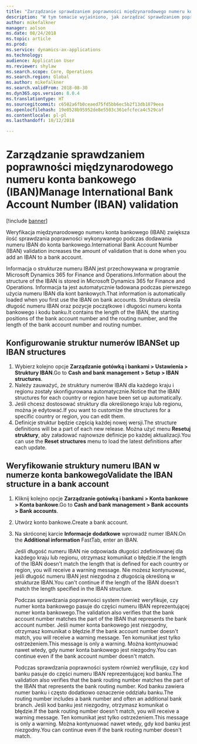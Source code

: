 ```yaml
---
title: "Zarządzanie sprawdzaniem poprawności międzynarodowego numeru konta bankowego (IBAN)"
description: "W tym temacie wyjaśniono, jak zarządzać sprawdzaniem poprawności międzynarodowego numeru konta bankowego (IBAN)."
author: mikefalkner
manager: aolson
ms.date: 08/24/2018
ms.topic: article
ms.prod: 
ms.service: dynamics-ax-applications
ms.technology: 
audience: Application User
ms.reviewer: shylaw
ms.search.scope: Core, Operations
ms.search.region: Global
ms.author: mikefalkner
ms.search.validFrom: 2018-08-30
ms.dyn365.ops.version: 8.0.4
ms.translationtype: HT
ms.sourcegitcommit: c6502a6fb0ceaed75fd5bb6ec5b2f13db1879eea
ms.openlocfilehash: 19e0528b95952de8e5503c361efcfeca4c529caf
ms.contentlocale: pl-pl
ms.lasthandoff: 10/12/2018

---
```


# <a name="manage-international-bank-account-number-iban-validation"></a><span data-ttu-id="ce7be-103">Zarządzanie sprawdzaniem poprawności międzynarodowego numeru konta bankowego (IBAN)</span><span class="sxs-lookup"><span data-stu-id="ce7be-103">Manage International Bank Account Number (IBAN) validation</span></span>

[!include [banner](../includes/banner.md)]

<span data-ttu-id="ce7be-104">Weryfikacja międzynarodowego numeru konta bankowego (IBAN) zwiększa ilość sprawdzania poprawności wykonywanego podczas dodawania numeru IBAN do konta bankowego.</span><span class="sxs-lookup"><span data-stu-id="ce7be-104">International Bank Account Number (IBAN) validation increases the amount of validation that is done when you add an IBAN to a bank account.</span></span>

<span data-ttu-id="ce7be-105">Informacja o strukturze numeru IBAN jest przechowywana w programie Microsoft Dynamics 365 for Finance and Operations.</span><span class="sxs-lookup"><span data-stu-id="ce7be-105">Information about the structure of the IBAN is stored in Microsoft Dynamics 365 for Finance and Operations.</span></span> <span data-ttu-id="ce7be-106">Informacja ta jest automatycznie ładowana podczas pierwszego użycia numeru IBAN dla kont bankowych.</span><span class="sxs-lookup"><span data-stu-id="ce7be-106">That information is automatically loaded when you first use the IBAN on bank accounts.</span></span> <span data-ttu-id="ce7be-107">Struktura określa długość numeru IBAN oraz pozycje początkowe i długości numeru konta bankowego i kodu banku.</span><span class="sxs-lookup"><span data-stu-id="ce7be-107">It contains the length of the IBAN, the starting positions of the bank account number and the routing number, and the length of the bank account number and routing number.</span></span>

## <a name="set-up-iban-structures"></a><span data-ttu-id="ce7be-108">Konfigurowanie struktur numerów IBAN</span><span class="sxs-lookup"><span data-stu-id="ce7be-108">Set up IBAN structures</span></span>

1. <span data-ttu-id="ce7be-109">Wybierz kolejno opcje **Zarządzanie gotówką i bankami \> Ustawienia \> Struktury IBAN**.</span><span class="sxs-lookup"><span data-stu-id="ce7be-109">Go to **Cash and bank management \> Setup \> IBAN structures**.</span></span>
2. <span data-ttu-id="ce7be-110">Należy zauważyć, że struktury numerów IBAN dla każdego kraju i regionu zostały skonfigurowana automatycznie.</span><span class="sxs-lookup"><span data-stu-id="ce7be-110">Notice that the IBAN structures for each country or region have been set up automatically.</span></span>
3. <span data-ttu-id="ce7be-111">Jeśli chcesz dostosować struktury dla określonego kraju lub regionu, można je edytować.</span><span class="sxs-lookup"><span data-stu-id="ce7be-111">If you want to customize the structures for a specific country or region, you can edit them.</span></span>
4. <span data-ttu-id="ce7be-112">Definicje struktur będzie częścią każdej nowej wersji.</span><span class="sxs-lookup"><span data-stu-id="ce7be-112">The structure definitions will be a part of each new release.</span></span> <span data-ttu-id="ce7be-113">Można użyć menu **Resetuj struktury**, aby załadować najnowsze definicje po każdej aktualizacji.</span><span class="sxs-lookup"><span data-stu-id="ce7be-113">You can use the **Reset structures** menu to load the latest definitions after each update.</span></span>

## <a name="validate-the-iban-structure-in-a-bank-account"></a><span data-ttu-id="ce7be-114">Weryfikowanie struktury numeru IBAN w numerze konta bankowego</span><span class="sxs-lookup"><span data-stu-id="ce7be-114">Validate the IBAN structure in a bank account</span></span>

1. <span data-ttu-id="ce7be-115">Kliknij kolejno opcje **Zarządzanie gotówką i bankami \> Konta bankowe \> Konta bankowe**.</span><span class="sxs-lookup"><span data-stu-id="ce7be-115">Go to **Cash and bank management \> Bank accounts \> Bank accounts**.</span></span>
2. <span data-ttu-id="ce7be-116">Utwórz konto bankowe.</span><span class="sxs-lookup"><span data-stu-id="ce7be-116">Create a bank account.</span></span>
3. <span data-ttu-id="ce7be-117">Na skróconej karcie **Informacje dodatkowe** wprowadź numer IBAN.</span><span class="sxs-lookup"><span data-stu-id="ce7be-117">On the **Additional information** FastTab, enter an IBAN.</span></span>

    <span data-ttu-id="ce7be-118">Jeśli długość numeru IBAN nie odpowiada długości zdefiniowanej dla każdego kraju lub regionu, otrzymasz komunikat o błędzie.</span><span class="sxs-lookup"><span data-stu-id="ce7be-118">If the length of the IBAN doesn't match the length that is defined for each country or region, you will receive a warning message.</span></span> <span data-ttu-id="ce7be-119">Nie możesz kontynuować, jeśli długość numeru IBAN jest niezgodna z długością określoną w strukturze IBAN.</span><span class="sxs-lookup"><span data-stu-id="ce7be-119">You can't continue if the length of the IBAN doesn't match the length specified in the IBAN structure.</span></span>

    <span data-ttu-id="ce7be-120">Podczas sprawdzania poprawności system również weryfikuje, czy numer konta bankowego pasuje do części numeru IBAN reprezentującej numer konta bankowego.</span><span class="sxs-lookup"><span data-stu-id="ce7be-120">The validation also verifies that the bank account number matches the part of the IBAN that represents the bank account number.</span></span> <span data-ttu-id="ce7be-121">Jeśli numer konta bankowego jest niezgodny, otrzymasz komunikat o błędzie.</span><span class="sxs-lookup"><span data-stu-id="ce7be-121">If the bank account number doesn't match, you will receive a warning message.</span></span> <span data-ttu-id="ce7be-122">Ten komunikat jest tylko ostrzeżeniem.</span><span class="sxs-lookup"><span data-stu-id="ce7be-122">This message is only a warning.</span></span> <span data-ttu-id="ce7be-123">Można kontynuować nawet wtedy, gdy numer konta bankowego jest niezgodny.</span><span class="sxs-lookup"><span data-stu-id="ce7be-123">You can continue even if the bank account number doesn't match.</span></span>

    <span data-ttu-id="ce7be-124">Podczas sprawdzania poprawności system również weryfikuje, czy kod banku pasuje do części numeru IBAN reprezentującej kod banku.</span><span class="sxs-lookup"><span data-stu-id="ce7be-124">The validation also verifies that the bank routing number matches the part of the IBAN that represents the bank routing number.</span></span> <span data-ttu-id="ce7be-125">Kod banku zawiera numer banku i często dodatkowo oznaczenie oddziału banku.</span><span class="sxs-lookup"><span data-stu-id="ce7be-125">The routing number includes a bank number and often an additional bank branch.</span></span> <span data-ttu-id="ce7be-126">Jeśli kod banku jest niezgodny, otrzymasz komunikat o błędzie.</span><span class="sxs-lookup"><span data-stu-id="ce7be-126">If the bank routing number doesn't match, you will receive a warning message.</span></span> <span data-ttu-id="ce7be-127">Ten komunikat jest tylko ostrzeżeniem.</span><span class="sxs-lookup"><span data-stu-id="ce7be-127">This message is only a warning.</span></span> <span data-ttu-id="ce7be-128">Można kontynuować nawet wtedy, gdy kod banku jest niezgodny.</span><span class="sxs-lookup"><span data-stu-id="ce7be-128">You can continue even if the bank routing number doesn't match.</span></span>

